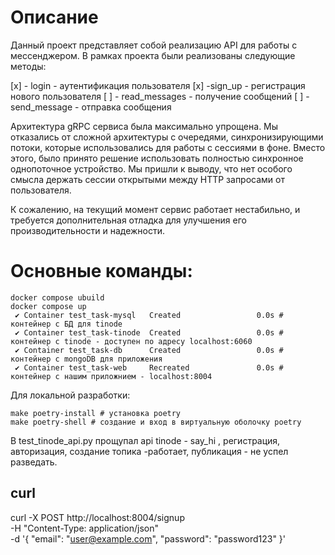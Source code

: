 
# Описание

Данный проект представляет собой реализацию API для работы с мессенджером. В рамках проекта были реализованы следующие методы:

[x] - login - аутентификация пользователя
[x] -sign_up - регистрация нового пользователя
[ ] - read_messages - получение сообщений
[ ] - send_message - отправка сообщения

Архитектура gRPC сервиса была максимально упрощена. Мы отказались от сложной архитектуры с очередями, синхронизирующими потоки, которые использовались для работы с сессиями в фоне. Вместо этого, было принято решение использовать полностью синхронное однопоточное устройство. Мы пришли к выводу, что нет особого смысла держать сессии открытыми между HTTP запросами от пользователя.

К сожалению, на текущий момент сервис работает нестабильно, и требуется дополнительная отладка для улучшения его производительности и надежности.

# Основные команды:
```
docker compose ubuild
docker compose up 
 ✔ Container test_task-mysql   Created                 0.0s # контейнер с БД для tinode
 ✔ Container test_task-tinode  Created                 0.0s # контейнер с tinode - доступен по адресу localhost:6060
 ✔ Container test_task-db      Created                 0.0s # контейнер с mongoDB для приложения
 ✔ Container test_task-web     Recreated               0.0s # контейнер с нашим приложнием - localhost:8004
```
Для локальной разработки:
```
make poetry-install # установка poetry
make poetry-shell # создание и вход в виртуальную оболочку poetry

```

В test_tinode_api.py прощупал api tinode - say_hi , регистрация, авторизация, создание топика -работает, публикация - не успел разведать.

## curl
curl -X POST http://localhost:8004/signup \
-H "Content-Type: application/json" \
-d '{ "email": "user@example.com", "password": "password123" }'